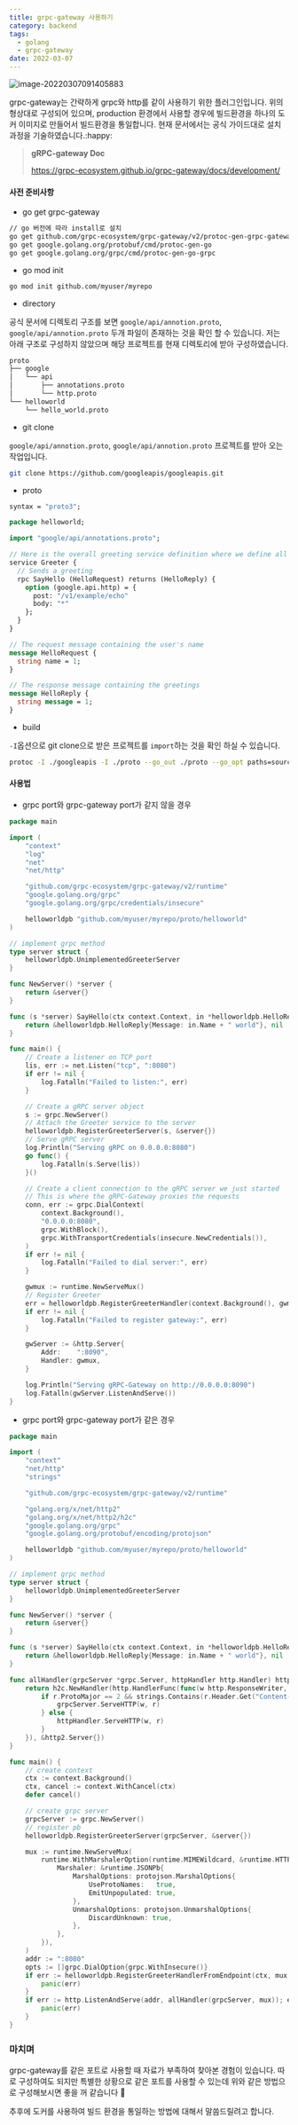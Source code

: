 ```yaml
---
title: grpc-gateway 사용하기
category: backend
tags:
  - golang
  - grpc-gateway
date: 2022-03-07
---
```


![image-20220307091405883](../../../assets/images/posts/2022-03-07-post-golang-grpc-gateway/image-20220307091405883.png)

grpc-gateway는 간략하게 grpc와 http를 같이 사용하기 위한 플러그인입니다. 위의 형상대로 구성되어 있으며, production 환경에서 사용할 경우에 빌드환경을 하나의 도커 이미지로 만들어서 빌드환경을 통일합니다. 현재 문서에서는 공식 가이드대로 설치 과정을 기술하였습니다.:happy:

> **gRPC-gateway Doc**
>
> https://grpc-ecosystem.github.io/grpc-gateway/docs/development/

#### 사전 준비사항

- go get grpc-gateway

```bash
// go 버전에 따라 install로 설치
go get github.com/grpc-ecosystem/grpc-gateway/v2/protoc-gen-grpc-gateway
go get google.golang.org/protobuf/cmd/protoc-gen-go
go get google.golang.org/grpc/cmd/protoc-gen-go-grpc
```

- go mod init

```bash
go mod init github.com/myuser/myrepo
```

- directory

공식 문서에 디렉토리 구조를 보면 `google/api/annotion.proto`, `google/api/annotion.proto` 두개 파일이 존재하는 것을 확인 할 수 있습니다. 저는 아래 구조로 구성하지 않았으며 해당 프로젝트를 현재 디렉토리에 받아 구성하였습니다.

```bash
proto
├── google
│   └── api
│       ├── annotations.proto
│       └── http.proto
└── helloworld
    └── hello_world.proto
```

- git clone

`google/api/annotion.proto`, `google/api/annotion.proto` 프로젝트를 받아 오는 작업입니다.

```bash
git clone https://github.com/googleapis/googleapis.git
```

- proto

```protobuf
syntax = "proto3";

package helloworld;

import "google/api/annotations.proto";

// Here is the overall greeting service definition where we define all our endpoints
service Greeter {
  // Sends a greeting
  rpc SayHello (HelloRequest) returns (HelloReply) {
    option (google.api.http) = {
      post: "/v1/example/echo"
      body: "*"
    };
  }
}

// The request message containing the user's name
message HelloRequest {
  string name = 1;
}

// The response message containing the greetings
message HelloReply {
  string message = 1;
}
```

- build

`-I`옵션으로 git clone으로 받은 프로젝트를 `import`하는 것을 확인 하실 수 있습니다.

```bash
protoc -I ./googleapis -I ./proto --go_out ./proto --go_opt paths=source_relative --go-grpc_out ./proto --go-grpc_opt paths=source_relative --grpc-gateway_out ./proto --grpc-gateway_opt paths=source_relative ./proto/helloworld/hello_world.proto
```

#### 사용법

- grpc port와 grpc-gateway port가 같지 않을 경우

```go
package main

import (
	"context"
	"log"
	"net"
	"net/http"

	"github.com/grpc-ecosystem/grpc-gateway/v2/runtime"
	"google.golang.org/grpc"
	"google.golang.org/grpc/credentials/insecure"

	helloworldpb "github.com/myuser/myrepo/proto/helloworld"
)

// implement grpc method
type server struct {
	helloworldpb.UnimplementedGreeterServer
}

func NewServer() *server {
	return &server{}
}

func (s *server) SayHello(ctx context.Context, in *helloworldpb.HelloRequest) (*helloworldpb.HelloReply, error) {
	return &helloworldpb.HelloReply{Message: in.Name + " world"}, nil
}

func main() {
	// Create a listener on TCP port
	lis, err := net.Listen("tcp", ":8080")
	if err != nil {
		log.Fatalln("Failed to listen:", err)
	}

	// Create a gRPC server object
	s := grpc.NewServer()
	// Attach the Greeter service to the server
	helloworldpb.RegisterGreeterServer(s, &server{})
	// Serve gRPC server
	log.Println("Serving gRPC on 0.0.0.0:8080")
	go func() {
		log.Fatalln(s.Serve(lis))
	}()

	// Create a client connection to the gRPC server we just started
	// This is where the gRPC-Gateway proxies the requests
	conn, err := grpc.DialContext(
		context.Background(),
		"0.0.0.0:8080",
		grpc.WithBlock(),
		grpc.WithTransportCredentials(insecure.NewCredentials()),
	)
	if err != nil {
		log.Fatalln("Failed to dial server:", err)
	}

	gwmux := runtime.NewServeMux()
	// Register Greeter
	err = helloworldpb.RegisterGreeterHandler(context.Background(), gwmux, conn)
	if err != nil {
		log.Fatalln("Failed to register gateway:", err)
	}

	gwServer := &http.Server{
		Addr:    ":8090",
		Handler: gwmux,
	}

	log.Println("Serving gRPC-Gateway on http://0.0.0.0:8090")
	log.Fatalln(gwServer.ListenAndServe())
}
```

- grpc port와 grpc-gateway port가 같은 경우

```go
package main

import (
	"context"
	"net/http"
	"strings"

	"github.com/grpc-ecosystem/grpc-gateway/v2/runtime"

	"golang.org/x/net/http2"
	"golang.org/x/net/http2/h2c"
	"google.golang.org/grpc"
	"google.golang.org/protobuf/encoding/protojson"

	helloworldpb "github.com/myuser/myrepo/proto/helloworld"
)

// implement grpc method
type server struct {
	helloworldpb.UnimplementedGreeterServer
}

func NewServer() *server {
	return &server{}
}

func (s *server) SayHello(ctx context.Context, in *helloworldpb.HelloRequest) (*helloworldpb.HelloReply, error) {
	return &helloworldpb.HelloReply{Message: in.Name + " world"}, nil
}

func allHandler(grpcServer *grpc.Server, httpHandler http.Handler) http.Handler {
	return h2c.NewHandler(http.HandlerFunc(func(w http.ResponseWriter, r *http.Request) {
		if r.ProtoMajor == 2 && strings.Contains(r.Header.Get("Content-Type"), "application/grpc") {
			grpcServer.ServeHTTP(w, r)
		} else {
			httpHandler.ServeHTTP(w, r)
		}
	}), &http2.Server{})
}

func main() {
	// create context
	ctx := context.Background()
	ctx, cancel := context.WithCancel(ctx)
	defer cancel()

	// create grpc server
	grpcServer := grpc.NewServer()
	// register pb
	helloworldpb.RegisterGreeterServer(grpcServer, &server{})

	mux := runtime.NewServeMux(
		runtime.WithMarshalerOption(runtime.MIMEWildcard, &runtime.HTTPBodyMarshaler{
			Marshaler: &runtime.JSONPb{
				MarshalOptions: protojson.MarshalOptions{
					UseProtoNames:   true,
					EmitUnpopulated: true,
				},
				UnmarshalOptions: protojson.UnmarshalOptions{
					DiscardUnknown: true,
				},
			},
		}),
	)
	addr := ":8080"
	opts := []grpc.DialOption{grpc.WithInsecure()}
	if err := helloworldpb.RegisterGreeterHandlerFromEndpoint(ctx, mux, addr, opts); err != nil {
		panic(err)
	}
	if err := http.ListenAndServe(addr, allHandler(grpcServer, mux)); err != nil {
		panic(err)
	}
}

```

### 마치며

grpc-gateway를 같은 포트로 사용할 때 자료가 부족하여 찾아본 경험이 있습니다. 따로 구성하여도 되지만 특별한 상황으로 같은 포트를 사용할 수 있는데 위와 같은 방법으로 구성해보시면 좋을 꺼 같습니다 :bear:

추후에 도커를 사용하여 빌드 환경을 통일하는 방법에 대해서 말씀드릴려고 합니다.
